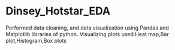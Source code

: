 # Dinsey_Hotstar_EDA
Performed data cleaning, and data visualization using Pandas and Matplotlib libraries of python.  Visualizing plots used:Heat map,Bar plot,Histogram,Box plots
